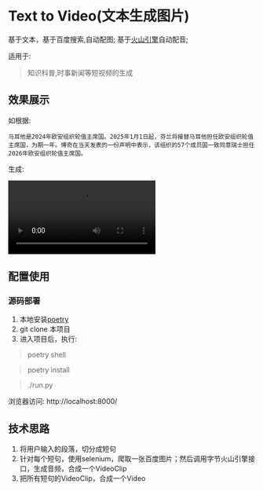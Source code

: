Text to Video(文本生成图片)
================================

基于文本，基于百度搜索,自动配图; 基于[火山引擎](https://www.volcengine.com/docs/6489/71999#php)自动配音;

适用于: 

> 知识科普,时事新闻等短视频的生成


## 效果展示

如根据:

```
马耳他是2024年欧安组织轮值主席国。2025年1月1日起，芬兰将接替马耳他担任欧安组织轮值主席国，为期一年。博奇在当天发表的一份声明中表示，该组织的57个成员国一致同意瑞士担任2026年欧安组织轮值主席国。
```

生成:

![demo](demo/4ae53065f7704ee8aa79c53448e21de8.mp4)


## 配置使用

### 源码部署

1.	本地安装[poetry](https://poetry.pythonlang.cn/docs/)
2. 	git clone 本项目
3. 	进入项目后，执行: 

> poetry shell


> poetry install

> ./run.py

浏览器访问:   http://localhost:8000/


## 技术思路
1. 将用户输入的段落，切分成短句
2. 针对每个短句，使用selenium，爬取一张百度图片；然后调用字节火山引擎接口，生成音频，合成一个VideoClip
3. 把所有短句的VideoClip，合成一个Video

